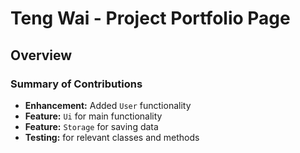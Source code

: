 # Teng Wai - Project Portfolio Page

## Overview

### Summary of Contributions

* **Enhancement:** Added `User` functionality
* **Feature:** `Ui` for main functionality
* **Feature:** `Storage` for saving data
* **Testing:** for relevant classes and methods

